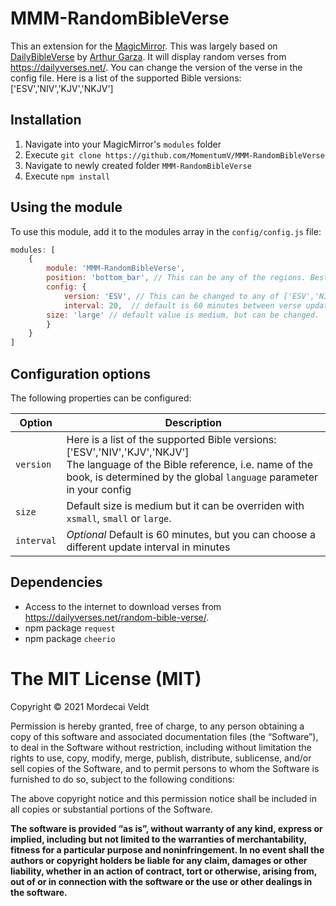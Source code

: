 # MMM-RandomBibleVerse
This an extension for the [MagicMirror](https://github.com/MichMich/MagicMirror). This was largely based on [DailyBibleVerse](https://github.com/arthurgarzajr/MMM-DailyBibleVerse) by [Arthur Garza](https://github.com/arthurgarzajr/). It will display random verses from https://dailyverses.net/. You can change the version of the verse in the config file. Here is a list of the supported Bible versions: ['ESV','NIV','KJV','NKJV']

## Installation
1. Navigate into your MagicMirror's `modules` folder
2. Execute `git clone https://github.com/MomentumV/MMM-RandomBibleVerse`
3. Navigate to newly created folder `MMM-RandomBibleVerse`
4. Execute `npm install`

## Using the module

To use this module, add it to the modules array in the `config/config.js` file:
````javascript
modules: [
	{
		module: 'MMM-RandomBibleVerse',
		position: 'bottom_bar',	// This can be any of the regions. Best result is in the bottom_bar as verses can take multiple lines.
		config: {
			version: 'ESV', // This can be changed to any of ['ESV','NIV','KJV','NKJV']
			interval: 20,  // default is 60 minutes between verse updates
	    size: 'large' // default value is medium, but can be changed.
		}
	}
]
````

## Configuration options

The following properties can be configured:


<table width="100%">
	<!-- why, markdown... -->
	<thead>
		<tr>
			<th>Option</th>
			<th width="100%">Description</th>
		</tr>
	<thead>
	<tbody>
		<tr>
			<td><code>version</code></td>
			<td>Here is a list of the supported Bible versions:  ['ESV','NIV','KJV','NKJV']
      		<br/>
The language of the Bible reference, i.e. name of the book, is determined by the global <code>language</code> parameter in your config
			</td>
		</tr>
		<tr>
			<td><code>size</code></td>
			<td>Default size is medium but it can be overriden with <code>xsmall</code>, <code>small</code> or <code>large</code>.</td>
		</tr>
		<tr>
			<td><code>interval</code></td>
			<td><i>Optional</i> Default is 60 minutes, but you can choose a different update interval in minutes </td>
		</tr>
	</tbody>
</table>

## Dependencies
- Access to the internet to download verses from https://dailyverses.net/random-bible-verse/.
- npm package `request`
- npm package `cheerio`

The MIT License (MIT)
=====================

Copyright © 2021 Mordecai Veldt

Permission is hereby granted, free of charge, to any person
obtaining a copy of this software and associated documentation
files (the “Software”), to deal in the Software without
restriction, including without limitation the rights to use,
copy, modify, merge, publish, distribute, sublicense, and/or sell
copies of the Software, and to permit persons to whom the
Software is furnished to do so, subject to the following
conditions:

The above copyright notice and this permission notice shall be
included in all copies or substantial portions of the Software.

**The software is provided “as is”, without warranty of any kind, express or implied, including but not limited to the warranties of merchantability, fitness for a particular purpose and noninfringement. In no event shall the authors or copyright holders be liable for any claim, damages or other liability, whether in an action of contract, tort or otherwise, arising from, out of or in connection with the software or the use or other dealings in the software.**
